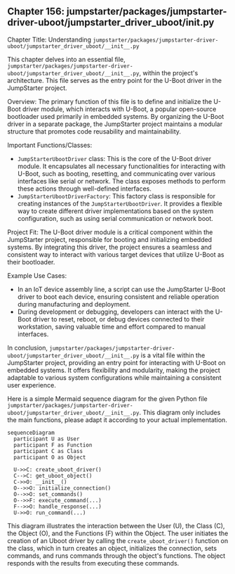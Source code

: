 ## Chapter 156: jumpstarter/packages/jumpstarter-driver-uboot/jumpstarter_driver_uboot/__init__.py

 Chapter Title: Understanding `jumpstarter/packages/jumpstarter-driver-uboot/jumpstarter_driver_uboot/__init__.py`

   This chapter delves into an essential file, `jumpstarter/packages/jumpstarter-driver-uboot/jumpstarter_driver_uboot/__init__.py`, within the project's architecture. This file serves as the entry point for the U-Boot driver in the JumpStarter project.

   Overview:
   The primary function of this file is to define and initialize the U-Boot driver module, which interacts with U-Boot, a popular open-source bootloader used primarily in embedded systems. By organizing the U-Boot driver in a separate package, the JumpStarter project maintains a modular structure that promotes code reusability and maintainability.

   Important Functions/Classes:
   - `JumpStarterUbootDriver` class: This is the core of the U-Boot driver module. It encapsulates all necessary functionalities for interacting with U-Boot, such as booting, resetting, and communicating over various interfaces like serial or network. The class exposes methods to perform these actions through well-defined interfaces.
   - `JumpStarterUbootDriverFactory`: This factory class is responsible for creating instances of the `JumpStarterUbootDriver`. It provides a flexible way to create different driver implementations based on the system configuration, such as using serial communication or network boot.

   Project Fit:
   The U-Boot driver module is a critical component within the JumpStarter project, responsible for booting and initializing embedded systems. By integrating this driver, the project ensures a seamless and consistent way to interact with various target devices that utilize U-Boot as their bootloader.

   Example Use Cases:
   - In an IoT device assembly line, a script can use the JumpStarter U-Boot driver to boot each device, ensuring consistent and reliable operation during manufacturing and deployment.
   - During development or debugging, developers can interact with the U-Boot driver to reset, reboot, or debug devices connected to their workstation, saving valuable time and effort compared to manual interfaces.

   In conclusion, `jumpstarter/packages/jumpstarter-driver-uboot/jumpstarter_driver_uboot/__init__.py` is a vital file within the JumpStarter project, providing an entry point for interacting with U-Boot on embedded systems. It offers flexibility and modularity, making the project adaptable to various system configurations while maintaining a consistent user experience.

 Here is a simple Mermaid sequence diagram for the given Python file `jumpstarter/packages/jumpstarter-driver-uboot/jumpstarter_driver_uboot/__init__.py`. This diagram only includes the main functions, please adapt it according to your actual implementation.

```mermaid
sequenceDiagram
  participant U as User
  participant F as Function
  participant C as Class
  participant O as Object

  U->>C: create_uboot_driver()
  C-->C: get_uboot_object()
  C->>O: __init__()
  O-->>O: initialize_connection()
  O-->>O: set_commands()
  O-->>F: execute_command(...)
  F-->>O: handle_response(...)
  U->>O: run_command(...)
```

This diagram illustrates the interaction between the User (U), the Class (C), the Object (O), and the Functions (F) within the Object. The user initiates the creation of an Uboot driver by calling the `create_uboot_driver()` function on the class, which in turn creates an object, initializes the connection, sets commands, and runs commands through the object's functions. The object responds with the results from executing these commands.